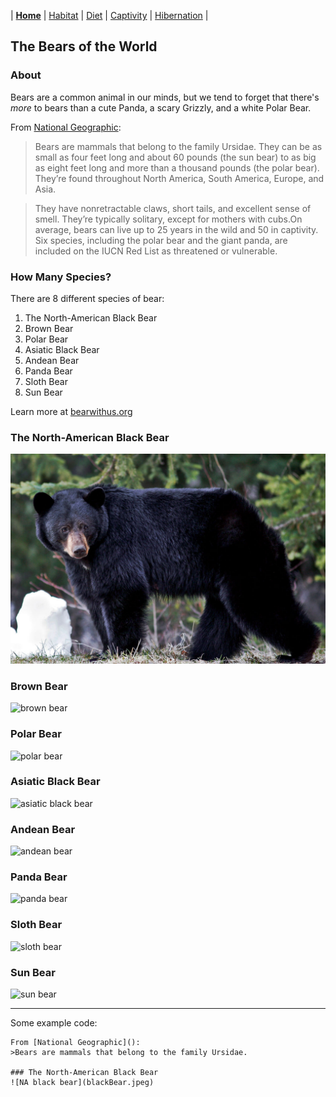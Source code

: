| [**Home**](README.md) | [Habitat](page1.md) | [Diet](page2.md) | [Captivity](page3.md) | [Hibernation](page4.md) |

## The Bears of the World
### About
Bears are a common animal in our minds, but we tend to forget that there's _more_ to bears than a cute Panda, a scary Grizzly, and a white Polar Bear.

From [National Geographic]():
>Bears are mammals that belong to the family Ursidae. They can be as small as four feet long and about 60 pounds (the sun bear) to as big as eight feet long and more than a thousand pounds (the polar bear). They’re found throughout North America, South America, Europe, and Asia.

>They have nonretractable claws, short tails, and excellent sense of smell. They’re typically solitary, except for mothers with cubs.On average, bears can live up to 25 years in the wild and 50 in captivity. Six species, including the polar bear and the giant panda, are included on the IUCN Red List as threatened or vulnerable.

### How Many Species?
There are 8 different species of bear:
1. The North-American Black Bear
2. Brown Bear
3. Polar Bear
4. Asiatic Black Bear
5. Andean Bear
6. Panda Bear
7. Sloth Bear
8. Sun Bear

Learn more at [bearwithus.org](https://bearwithus.org/8-bears-of-the-world/)

### The North-American Black Bear
![NA black bear](blackBear.jpeg)
### Brown Bear
![brown bear](https://www.thoughtco.com/thmb/CcGtsWzKtmaeYCGrr5EEnK41T5A=/3863x2173/smart/filters:no_upscale()/close-up-view-of-a-mother-brown-bear-standing-over-her-cub-as-they-appear-to-be-looking-out-for-any-danger--kuril-lake--kamchatka--russia--827261734-5b97dfaa46e0fb0050b348af.jpg)
### Polar Bear
![polar bear](https://19mvmv3yn2qc2bdb912o1t2n-wpengine.netdna-ssl.com/science/files/2013/12/tnc_17745326_preview-1260x708.jpg)
### Asiatic Black Bear
![asiatic black bear](https://a-z-animals.com/media/Asiatic-black-bear.jpg)
### Andean Bear
![andean bear](https://www.bearbiology.org/wp-content/uploads/2017/12/shutterstock_161735486.jpg)
### Panda Bear
![panda bear](https://upload.wikimedia.org/wikipedia/commons/0/0f/Grosser_Panda.JPG)
### Sloth Bear
![sloth bear](https://www.czs.org/getattachment/3094707d-497e-4b03-b820-88482ec1d487/DSC_0248-Kartik.jpg.aspx)
### Sun Bear
![sun bear](https://i.natgeofe.com/k/c6aaf871-00e9-499d-a874-26d283402aae/sun-bear-gold-collar.jpg?w=1200)

---
Some example code:

```
From [National Geographic]():
>Bears are mammals that belong to the family Ursidae.

### The North-American Black Bear
![NA black bear](blackBear.jpeg)
```
